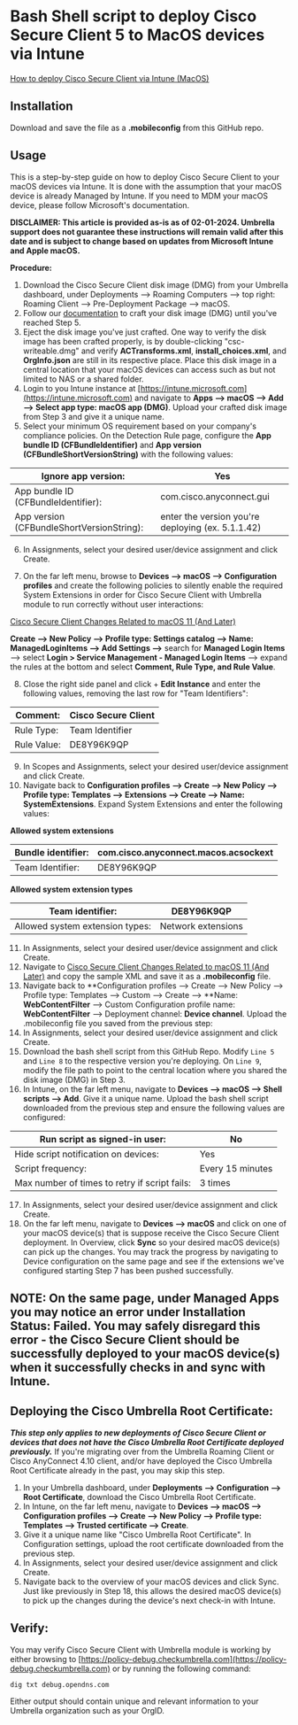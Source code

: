 # Bash Shell script to deploy Cisco Secure Client 5 to MacOS devices via Intune

[How to deploy Cisco Secure Client via Intune (MacOS)](https://support.umbrella.com/hc/en-us/articles/23372033235348-How-to-deploy-Cisco-Secure-Client-via-Intune-MacOS)

## Installation 

Download and save the file as a **.mobileconfig** from this GitHub repo.

## Usage

This is a step-by-step guide on how to deploy Cisco Secure Client to your macOS devices via Intune. It is done with the assumption that your macOS device is already Managed by Intune. If you need to MDM your macOS device, please follow Microsoft's documentation. 

**DISCLAIMER: This article is provided as-is as of 02-01-2024. Umbrella support does not guarantee these instructions will remain valid after this date and is subject to change based on updates from Microsoft Intune and Apple macOS.**

**Procedure:**
1. Download the Cisco Secure Client disk image (DMG) from your Umbrella dashboard, under Deployments --> Roaming Computers --> top right: Roaming Client --> Pre-Deployment Package --> macOS.
2. Follow our [documentation](https://learn.microsoft.com/en-us/mem/intune/enrollment/macos-enroll#enable-enrollment-in-microsoft-intune) to craft your disk image (DMG) until you've reached Step 5.
3. Eject the disk image you've just crafted. One way to verify the disk image has been crafted properly, is by double-clicking "csc-writeable.dmg" and verify **ACTransforms.xml**, **install_choices.xml**, and **OrgInfo.json** are still in its respective place. Place this disk image in a central location that your macOS devices can access such as but not limited to NAS or a shared folder.
4. Login to you Intune instance at [https://intune.microsoft.com](https://intune.microsoft.com) and navigate to **Apps --> macOS --> Add --> Select app type: macOS app (DMG)**. Upload your crafted disk image from Step 3 and give it a unique name.
5. Select your minimum OS requirement based on your company's compliance policies. On the Detection Rule page, configure the **App bundle ID (CFBundleIdentifier)** and **App version (CFBundleShortVersionString)** with the following values:

Ignore app version: | Yes
--------------------|-----
App bundle ID (CFBundleIdentifier): | com.cisco.anyconnect.gui
App version (CFBundleShortVersionString): | enter the version you're deploying (ex. 5.1.1.42)

6. In Assignments, select your desired user/device assignment and click Create. 

7. On the far left menu, browse to **Devices --> macOS --> Configuration profiles** and create the following policies to silently enable the required System Extensions in order for Cisco Secure Client with Umbrella module to run correctly without user interactions:

[Cisco Secure Client Changes Related to macOS 11 (And Later)](https://www.cisco.com/c/en/us/td/docs/security/vpn_client/anyconnect/Cisco-Secure-Client-5/admin/guide/b-cisco-secure-client-admin-guide-5-1/macos11-on-ac.html)

**Create --> New Policy --> Profile type: Settings catalog --> Name: ManagedLoginItems --> Add Settings -->** search for **Managed Login Items** --> select **Login > Service Management - Managed Login Items** --> expand the rules at the bottom and select **Comment, Rule Type, and Rule Value**. 

8. Close the right side panel and click + **Edit Instance** and enter the following values, removing the last row for "Team Identifiers":

Comment: | Cisco Secure Client
---------|-----
Rule Type: | Team Identifier
Rule Value: | DE8Y96K9QP

9. In Scopes and Assignments, select your desired user/device assignment and click Create. 
10. Navigate back to **Configuration profiles --> Create --> New Policy --> Profile type: Templates --> Extensions --> Create --> Name: SystemExtensions**. Expand System Extensions and enter the following values:

**Allowed system extensions**

Bundle identifier: | com.cisco.anyconnect.macos.acsockext
---|---
Team Identifier: | DE8Y96K9QP

**Allowed system extension types**

Team identifier: | DE8Y96K9QP
---|---
Allowed system extension types: | Network extensions

11. In Assignments, select your desired user/device assignment and click Create.
12. Navigate to [Cisco Secure Client Changes Related to macOS 11 (And Later)](https://www.cisco.com/c/en/us/td/docs/security/vpn_client/anyconnect/Cisco-Secure-Client-5/admin/guide/b-cisco-secure-client-admin-guide-5-1/macos11-on-ac.html) and copy the sample XML and save it as a **.mobileconfig** file. 
13. Navigate back to **Configuration profiles --> Create --> New Policy --> Profile type: Templates --> Custom --> Create --> **Name: **WebContentFilter** --> Custom Configuration profile name: **WebContentFilter** --> Deployment channel: **Device channel**. Upload the .mobileconfig file you saved from the previous step:
14. In Assignments, select your desired user/device assignment and click Create.
15. Download the bash shell script from this GitHub Repo. Modify ```Line 5``` and ```Line 8``` to the respective version you're deploying. On ```Line 9```, modify the file path to point to the central location where you shared the disk image (DMG) in Step 3. 
16. In Intune, on the far left menu, navigate to **Devices --> macOS --> Shell scripts --> Add**. Give it a unique name. Upload the bash shell script downloaded from the previous step and ensure the following values are configured:

Run script as signed-in user: | No
---|---
Hide script notification on devices: | Yes
Script frequency: | Every 15 minutes
Max number of times to retry if script fails: | 3 times

17. In Assignments, select your desired user/device assignment and click Create.
18. On the far left menu, navigate to **Devices --> macOS** and click on one of your macOS device(s) that is suppose receive the Cisco Secure Client deployment. In Overview, click **Sync** so your desired macOS device(s) can pick up the changes. You may track the progress by navigating to Device configuration on the same page and see if the extensions we've configured starting Step 7 has been pushed successfully. 

## NOTE: On the same page, under Managed Apps you may notice an error under Installation Status: Failed. You may safely disregard this error - the Cisco Secure Client should be successfully deployed to your macOS device(s) when it successfully checks in and sync with Intune. 


## Deploying the Cisco Umbrella Root Certificate:
***This step only applies to new deployments of Cisco Secure Client or devices that does not have the Cisco Umbrella Root Certificate deployed previously.*** If you're migrating over from the Umbrella Roaming Client or Cisco AnyConnect 4.10 client, and/or have deployed the Cisco Umbrella Root Certificate already in the past, you may skip this step. 

1. In your Umbrella dashboard, under **Deployments --> Configuration --> Root Certificate**, download the Cisco Umbrella Root Certificate. 
2. In Intune, on the far left menu, navigate to **Devices --> macOS --> Configuration profiles --> Create --> New Policy --> Profile type: Templates --> Trusted certificate --> Create**. 
3. Give it a unique name like "Cisco Umbrella Root Certificate". In Configuration settings, upload the root certificate downloaded from the previous step. 
4. In Assignments, select your desired user/device assignment and click Create.
5. Navigate back to the overview of your macOS devices and click Sync. Just like previously in Step 18, this allows the desired macOS device(s) to pick up the changes during the device's next check-in with Intune. 

 

## Verify:
You may verify Cisco Secure Client with Umbrella module is working by either browsing to [https://policy-debug.checkumbrella.com](https://policy-debug.checkumbrella.com) or by running the following command:

`dig txt debug.opendns.com`

Either output should contain unique and relevant information to your Umbrella organization such as your OrgID. 
